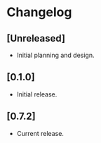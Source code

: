 # Changelog

## [Unreleased]

- Initial planning and design.

## [0.1.0]

- Initial release.

## [0.7.2]

- Current release.


